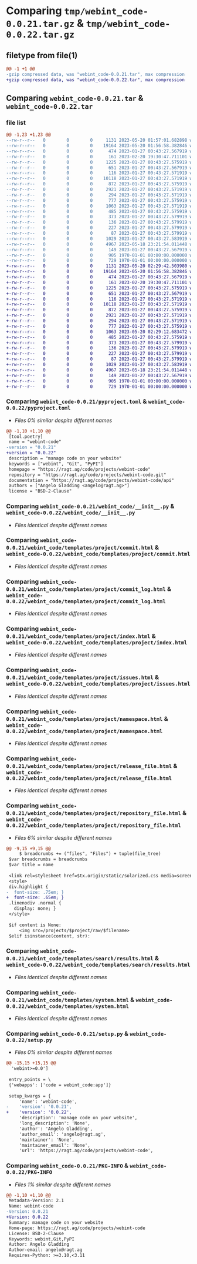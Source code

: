 # Comparing `tmp/webint_code-0.0.21.tar.gz` & `tmp/webint_code-0.0.22.tar.gz`

## filetype from file(1)

```diff
@@ -1 +1 @@
-gzip compressed data, was "webint_code-0.0.21.tar", max compression
+gzip compressed data, was "webint_code-0.0.22.tar", max compression
```

## Comparing `webint_code-0.0.21.tar` & `webint_code-0.0.22.tar`

### file list

```diff
@@ -1,23 +1,23 @@
--rw-r--r--   0        0        0     1131 2023-05-20 01:57:01.682898 webint_code-0.0.21/pyproject.toml
--rw-r--r--   0        0        0    19164 2023-05-20 01:56:58.382846 webint_code-0.0.21/webint_code/__init__.py
--rw-r--r--   0        0        0      474 2023-01-27 00:43:27.567919 webint_code-0.0.21/webint_code/templates/__init__.py
--rw-r--r--   0        0        0      161 2023-02-20 19:30:47.711101 webint_code-0.0.21/webint_code/templates/index.html
--rw-r--r--   0        0        0     1225 2023-01-27 00:43:27.575919 webint_code-0.0.21/webint_code/templates/project/commit.html
--rw-r--r--   0        0        0      651 2023-01-27 00:43:27.567919 webint_code-0.0.21/webint_code/templates/project/commit_log.html
--rw-r--r--   0        0        0      116 2023-01-27 00:43:27.571919 webint_code-0.0.21/webint_code/templates/project/created.html
--rw-r--r--   0        0        0    10118 2023-01-27 00:43:27.571919 webint_code-0.0.21/webint_code/templates/project/index.html
--rw-r--r--   0        0        0      872 2023-01-27 00:43:27.575919 webint_code-0.0.21/webint_code/templates/project/issues.html
--rw-r--r--   0        0        0     2921 2023-01-27 00:43:27.571919 webint_code-0.0.21/webint_code/templates/project/namespace.html
--rw-r--r--   0        0        0      294 2023-01-27 00:43:27.571919 webint_code-0.0.21/webint_code/templates/project/release.html
--rw-r--r--   0        0        0      777 2023-01-27 00:43:27.575919 webint_code-0.0.21/webint_code/templates/project/release_file.html
--rw-r--r--   0        0        0     1063 2023-01-27 00:43:27.571919 webint_code-0.0.21/webint_code/templates/project/repository_file.html
--rw-r--r--   0        0        0      485 2023-01-27 00:43:27.575919 webint_code-0.0.21/webint_code/templates/project/settings.html
--rw-r--r--   0        0        0      373 2023-01-27 00:43:27.579919 webint_code-0.0.21/webint_code/templates/projects.html
--rw-r--r--   0        0        0      136 2023-01-27 00:43:27.579919 webint_code-0.0.21/webint_code/templates/pypi/index.html
--rw-r--r--   0        0        0      227 2023-01-27 00:43:27.579919 webint_code-0.0.21/webint_code/templates/pypi/project.html
--rw-r--r--   0        0        0       87 2023-01-27 00:43:27.579919 webint_code-0.0.21/webint_code/templates/search/index.html
--rw-r--r--   0        0        0     1029 2023-01-27 00:43:27.583919 webint_code-0.0.21/webint_code/templates/search/results.html
--rw-r--r--   0        0        0     4967 2023-05-18 23:21:54.011448 webint_code-0.0.21/webint_code/templates/system.html
--rw-r--r--   0        0        0      149 2023-01-27 00:43:27.567919 webint_code-0.0.21/webint_code/templates/template.html
--rw-r--r--   0        0        0      905 1970-01-01 00:00:00.000000 webint_code-0.0.21/setup.py
--rw-r--r--   0        0        0      729 1970-01-01 00:00:00.000000 webint_code-0.0.21/PKG-INFO
+-rw-r--r--   0        0        0     1131 2023-05-20 02:29:42.503980 webint_code-0.0.22/pyproject.toml
+-rw-r--r--   0        0        0    19164 2023-05-20 01:56:58.382846 webint_code-0.0.22/webint_code/__init__.py
+-rw-r--r--   0        0        0      474 2023-01-27 00:43:27.567919 webint_code-0.0.22/webint_code/templates/__init__.py
+-rw-r--r--   0        0        0      161 2023-02-20 19:30:47.711101 webint_code-0.0.22/webint_code/templates/index.html
+-rw-r--r--   0        0        0     1225 2023-01-27 00:43:27.575919 webint_code-0.0.22/webint_code/templates/project/commit.html
+-rw-r--r--   0        0        0      651 2023-01-27 00:43:27.567919 webint_code-0.0.22/webint_code/templates/project/commit_log.html
+-rw-r--r--   0        0        0      116 2023-01-27 00:43:27.571919 webint_code-0.0.22/webint_code/templates/project/created.html
+-rw-r--r--   0        0        0    10118 2023-01-27 00:43:27.571919 webint_code-0.0.22/webint_code/templates/project/index.html
+-rw-r--r--   0        0        0      872 2023-01-27 00:43:27.575919 webint_code-0.0.22/webint_code/templates/project/issues.html
+-rw-r--r--   0        0        0     2921 2023-01-27 00:43:27.571919 webint_code-0.0.22/webint_code/templates/project/namespace.html
+-rw-r--r--   0        0        0      294 2023-01-27 00:43:27.571919 webint_code-0.0.22/webint_code/templates/project/release.html
+-rw-r--r--   0        0        0      777 2023-01-27 00:43:27.575919 webint_code-0.0.22/webint_code/templates/project/release_file.html
+-rw-r--r--   0        0        0     1063 2023-05-20 02:29:12.683472 webint_code-0.0.22/webint_code/templates/project/repository_file.html
+-rw-r--r--   0        0        0      485 2023-01-27 00:43:27.575919 webint_code-0.0.22/webint_code/templates/project/settings.html
+-rw-r--r--   0        0        0      373 2023-01-27 00:43:27.579919 webint_code-0.0.22/webint_code/templates/projects.html
+-rw-r--r--   0        0        0      136 2023-01-27 00:43:27.579919 webint_code-0.0.22/webint_code/templates/pypi/index.html
+-rw-r--r--   0        0        0      227 2023-01-27 00:43:27.579919 webint_code-0.0.22/webint_code/templates/pypi/project.html
+-rw-r--r--   0        0        0       87 2023-01-27 00:43:27.579919 webint_code-0.0.22/webint_code/templates/search/index.html
+-rw-r--r--   0        0        0     1029 2023-01-27 00:43:27.583919 webint_code-0.0.22/webint_code/templates/search/results.html
+-rw-r--r--   0        0        0     4967 2023-05-18 23:21:54.011448 webint_code-0.0.22/webint_code/templates/system.html
+-rw-r--r--   0        0        0      149 2023-01-27 00:43:27.567919 webint_code-0.0.22/webint_code/templates/template.html
+-rw-r--r--   0        0        0      905 1970-01-01 00:00:00.000000 webint_code-0.0.22/setup.py
+-rw-r--r--   0        0        0      729 1970-01-01 00:00:00.000000 webint_code-0.0.22/PKG-INFO
```

### Comparing `webint_code-0.0.21/pyproject.toml` & `webint_code-0.0.22/pyproject.toml`

 * *Files 0% similar despite different names*

```diff
@@ -1,10 +1,10 @@
 [tool.poetry]
 name = "webint-code"
-version = "0.0.21"
+version = "0.0.22"
 description = "manage code on your website"
 keywords = ["webint", "Git", "PyPI"]
 homepage = "https://ragt.ag/code/projects/webint-code"
 repository = "https://ragt.ag/code/projects/webint-code.git"
 documentation = "https://ragt.ag/code/projects/webint-code/api"
 authors = ["Angelo Gladding <angelo@ragt.ag>"]
 license = "BSD-2-Clause"
```

### Comparing `webint_code-0.0.21/webint_code/__init__.py` & `webint_code-0.0.22/webint_code/__init__.py`

 * *Files identical despite different names*

### Comparing `webint_code-0.0.21/webint_code/templates/project/commit.html` & `webint_code-0.0.22/webint_code/templates/project/commit.html`

 * *Files identical despite different names*

### Comparing `webint_code-0.0.21/webint_code/templates/project/commit_log.html` & `webint_code-0.0.22/webint_code/templates/project/commit_log.html`

 * *Files identical despite different names*

### Comparing `webint_code-0.0.21/webint_code/templates/project/index.html` & `webint_code-0.0.22/webint_code/templates/project/index.html`

 * *Files identical despite different names*

### Comparing `webint_code-0.0.21/webint_code/templates/project/issues.html` & `webint_code-0.0.22/webint_code/templates/project/issues.html`

 * *Files identical despite different names*

### Comparing `webint_code-0.0.21/webint_code/templates/project/namespace.html` & `webint_code-0.0.22/webint_code/templates/project/namespace.html`

 * *Files identical despite different names*

### Comparing `webint_code-0.0.21/webint_code/templates/project/release_file.html` & `webint_code-0.0.22/webint_code/templates/project/release_file.html`

 * *Files identical despite different names*

### Comparing `webint_code-0.0.21/webint_code/templates/project/repository_file.html` & `webint_code-0.0.22/webint_code/templates/project/repository_file.html`

 * *Files 6% similar despite different names*

```diff
@@ -9,15 +9,15 @@
     $ breadcrumbs += ("files", "Files") + tuple(file_tree)
 $var breadcrumbs = breadcrumbs
 $var title = name
 
 <link rel=stylesheet href=$tx.origin/static/solarized.css media=screen>
 <style>
 div.highlight {
-  font-size: .75em; }
+  font-size: .65em; }
 .linenodiv .normal {
   display: none; }
 </style>
 
 $if content is None:
     <img src=/projects/$project/raw/$filename>
 $elif isinstance(content, str):
```

### Comparing `webint_code-0.0.21/webint_code/templates/search/results.html` & `webint_code-0.0.22/webint_code/templates/search/results.html`

 * *Files identical despite different names*

### Comparing `webint_code-0.0.21/webint_code/templates/system.html` & `webint_code-0.0.22/webint_code/templates/system.html`

 * *Files identical despite different names*

### Comparing `webint_code-0.0.21/setup.py` & `webint_code-0.0.22/setup.py`

 * *Files 0% similar despite different names*

```diff
@@ -15,15 +15,15 @@
  'webint>=0.0']
 
 entry_points = \
 {'webapps': ['code = webint_code:app']}
 
 setup_kwargs = {
     'name': 'webint-code',
-    'version': '0.0.21',
+    'version': '0.0.22',
     'description': 'manage code on your website',
     'long_description': 'None',
     'author': 'Angelo Gladding',
     'author_email': 'angelo@ragt.ag',
     'maintainer': 'None',
     'maintainer_email': 'None',
     'url': 'https://ragt.ag/code/projects/webint-code',
```

### Comparing `webint_code-0.0.21/PKG-INFO` & `webint_code-0.0.22/PKG-INFO`

 * *Files 1% similar despite different names*

```diff
@@ -1,10 +1,10 @@
 Metadata-Version: 2.1
 Name: webint-code
-Version: 0.0.21
+Version: 0.0.22
 Summary: manage code on your website
 Home-page: https://ragt.ag/code/projects/webint-code
 License: BSD-2-Clause
 Keywords: webint,Git,PyPI
 Author: Angelo Gladding
 Author-email: angelo@ragt.ag
 Requires-Python: >=3.10,<3.11
```


